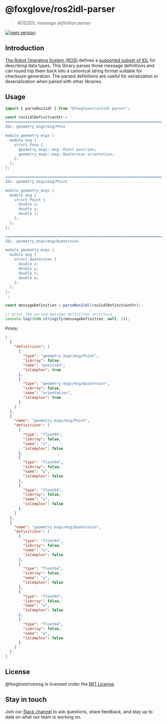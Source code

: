 # @foxglove/ros2idl-parser

> _ROS2IDL message definition parser_

[![npm version](https://img.shields.io/npm/v/@foxglove/ros2idl-parser.svg?style=flat)](https://www.npmjs.com/package/@foxglove/ros2idl-parser)

## Introduction

[The Robot Operating System (ROS)](https://www.ros.org/) defines a [supported subset of IDL](https://design.ros2.org/articles/idl_interface_definition.html) for describing data types. This library parses those message definitions and can round trip them back into a canonical string format suitable for checksum generation. The parsed definitions are useful for serialization or deserialization when paired with other libraries.

## Usage

```Typescript
import { parseRos2idl } from "@foxglove/ros2idl-parser";

const ros2idlDefinitionStr = `
================================================================================
IDL: geometry_msgs/msg/Pose

module geometry_msgs {
  module msg {
    struct Pose {
      geometry_msgs::msg::Point position;
      geometry_msgs::msg::Quaternion orientation;
    };
  };
};

================================================================================
IDL: geometry_msgs/msg/Point

module geometry_msgs {
  module msg {
    struct Point {
      double x;
      double y;
      double z;
    };
  };
};

================================================================================
IDL: geometry_msgs/msg/Quaternion

module geometry_msgs {
  module msg {
    struct Quaternion {
      double x;
      double y;
      double z;
      double w;
    };
  };
};
`;

const messageDefinition = parseRos2idl(ros2idlDefinitionStr);

// print the parsed message definition structure
console.log(JSON.stringify(messageDefinition, null, 2));
```

Prints:

```JSON
[
  {
    "definitions": [
      {
        "type": "geometry_msgs/msg/Point",
        "isArray": false,
        "name": "position",
        "isComplex": true
      },
      {
        "type": "geometry_msgs/msg/Quaternion",
        "isArray": false,
        "name": "orientation",
        "isComplex": true
      }
    ]
  },
  {
    "name": "geometry_msgs/msg/Point",
    "definitions": [
      {
        "type": "float64",
        "isArray": false,
        "name": "x",
        "isComplex": false
      },
      {
        "type": "float64",
        "isArray": false,
        "name": "y",
        "isComplex": false
      },
      {
        "type": "float64",
        "isArray": false,
        "name": "z",
        "isComplex": false
      }
    ]
  },
  {
    "name": "geometry_msgs/msg/Quaternion",
    "definitions": [
      {
        "type": "float64",
        "isArray": false,
        "name": "x",
        "isComplex": false
      },
      {
        "type": "float64",
        "isArray": false,
        "name": "y",
        "isComplex": false
      },
      {
        "type": "float64",
        "isArray": false,
        "name": "z",
        "isComplex": false
      },
      {
        "type": "float64",
        "isArray": false,
        "name": "w",
        "isComplex": false
      }
    ]
  }
]
```

## License

@foxglove/rosmsg is licensed under the [MIT License](https://opensource.org/licenses/MIT).

## Stay in touch

Join our [Slack channel](https://foxglove.dev/join-slack) to ask questions, share feedback, and stay up to date on what our team is working on.
